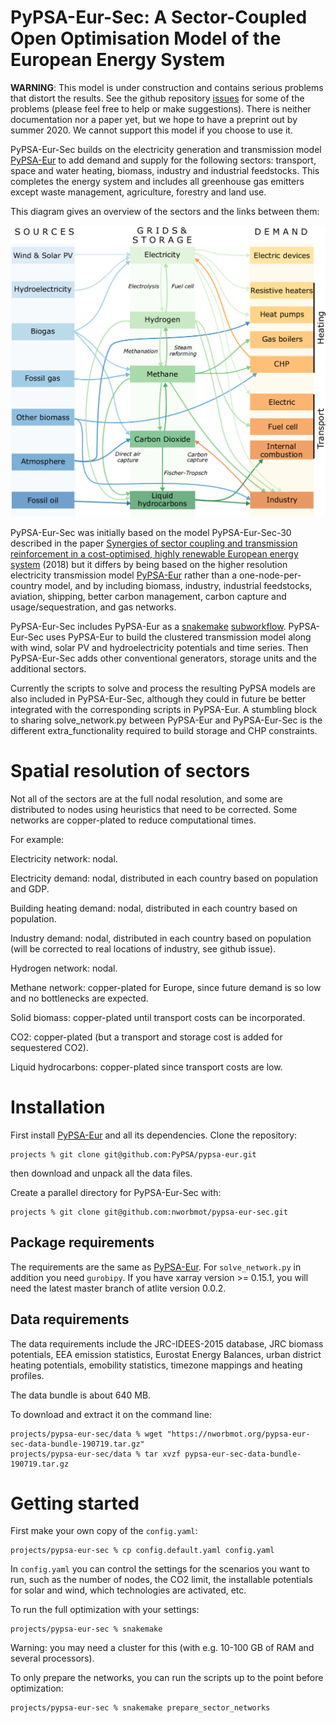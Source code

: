 # PyPSA-Eur-Sec: A Sector-Coupled Open Optimisation Model of the European Energy System



**WARNING**: This model is under construction and contains serious
problems that distort the results. See the github repository
[issues](https://github.com/PyPSA/pypsa-eur-sec/issues) for some of
the problems (please feel free to help or make suggestions). There is
neither documentation nor a paper yet, but we hope to have a preprint
out by summer 2020. We cannot support this model if you choose to use
it.


PyPSA-Eur-Sec builds on the electricity generation and transmission
model [PyPSA-Eur](https://github.com/PyPSA/pypsa-eur) to add demand
and supply for the following sectors: transport, space and water
heating, biomass, industry and industrial feedstocks. This completes
the energy system and includes all greenhouse gas emitters except
waste management, agriculture, forestry and land use.

This diagram gives an overview of the sectors and the links between
them:

![sector diagram](graphics/multisector_figure.png)


PyPSA-Eur-Sec was initially based on the model PyPSA-Eur-Sec-30 described
in the paper [Synergies of sector coupling and transmission
reinforcement in a cost-optimised, highly renewable European energy
system](https://arxiv.org/abs/1801.05290) (2018) but it differs by
being based on the higher resolution electricity transmission model
[PyPSA-Eur](https://github.com/PyPSA/pypsa-eur) rather than a
one-node-per-country model, and by including biomass, industry,
industrial feedstocks, aviation, shipping, better carbon management,
carbon capture and usage/sequestration, and gas networks.


PyPSA-Eur-Sec includes PyPSA-Eur as a
[snakemake](https://snakemake.readthedocs.io/en/stable/index.html)
[subworkflow](https://snakemake.readthedocs.io/en/stable/snakefiles/modularization.html#snakefiles-sub-workflows). PyPSA-Eur-Sec
uses PyPSA-Eur to build the clustered transmission model along with
wind, solar PV and hydroelectricity potentials and time series. Then
PyPSA-Eur-Sec adds other conventional generators, storage units and
the additional sectors.

Currently the scripts to solve and process the resulting PyPSA models
are also included in PyPSA-Eur-Sec, although they could in future be
better integrated with the corresponding scripts in PyPSA-Eur. A
stumbling block to sharing solve_network.py between PyPSA-Eur and
PyPSA-Eur-Sec is the different extra_functionality required to build
storage and CHP constraints.

# Spatial resolution of sectors

Not all of the sectors are at the full nodal resolution, and some are
distributed to nodes using heuristics that need to be corrected. Some
networks are copper-plated to reduce computational times.

For example:

Electricity network: nodal.

Electricity demand: nodal, distributed in each country based on
population and GDP.

Building heating demand: nodal, distributed in each country based on
population.

Industry demand: nodal, distributed in each country based on
population (will be corrected to real locations of industry, see
github issue).

Hydrogen network: nodal.

Methane network: copper-plated for Europe, since future demand is so
low and no bottlenecks are expected.

Solid biomass: copper-plated until transport costs can be
incorporated.

CO2: copper-plated (but a transport and storage cost is added for
sequestered CO2).

Liquid hydrocarbons: copper-plated since transport costs are low.


# Installation

First install [PyPSA-Eur](https://github.com/PyPSA/pypsa-eur) and all
its dependencies. Clone the repository:
```shell
projects % git clone git@github.com:PyPSA/pypsa-eur.git
```
then download and unpack all the data files.

Create a parallel directory for PyPSA-Eur-Sec with:
```shell
projects % git clone git@github.com:nworbmot/pypsa-eur-sec.git
```

## Package requirements

The requirements are the same as
[PyPSA-Eur](https://github.com/PyPSA/pypsa-eur). For
`solve_network.py` in addition you need `gurobipy`.  If you have
xarray version >= 0.15.1, you will need the latest master branch of
atlite version 0.0.2.


## Data requirements

The data requirements include the JRC-IDEES-2015 database, JRC biomass
potentials, EEA emission statistics, Eurostat Energy Balances, urban
district heating potentials, emobility statistics, timezone mappings
and heating profiles.

The data bundle is about 640 MB.

To download and extract it on the command line:
```shell
projects/pypsa-eur-sec/data % wget "https://nworbmot.org/pypsa-eur-sec-data-bundle-190719.tar.gz"
projects/pypsa-eur-sec/data % tar xvzf pypsa-eur-sec-data-bundle-190719.tar.gz
```


# Getting started

First make your own copy of the `config.yaml`:
```shell
projects/pypsa-eur-sec % cp config.default.yaml config.yaml
```

In `config.yaml` you can control the settings for the scenarios you
want to run, such as the number of nodes, the CO2 limit, the
installable potentials for solar and wind, which technologies are
activated, etc.

To run the full optimization with your settings:
```shell
projects/pypsa-eur-sec % snakemake
```

Warning: you may need a cluster for this (with e.g. 10-100 GB of RAM
and several processors).

To only prepare the networks, you can run the scripts up to the point before optimization:
```shell
projects/pypsa-eur-sec % snakemake prepare_sector_networks
```
